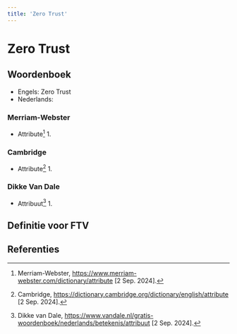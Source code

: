 ```yaml
---
title: 'Zero Trust'
---
```


# Zero Trust

## Woordenboek

- Engels: Zero Trust
- Nederlands:

### Merriam-Webster

- Attribute[^1]
  1.

### Cambridge

- Attribute[^2]
  1.

### Dikke Van Dale

- Attribuut[^3]
  1.

## Definitie voor FTV

## Referenties

[^1]: Merriam-Webster, https://www.merriam-webster.com/dictionary/attribute [2 Sep. 2024].
[^2]: Cambridge, https://dictionary.cambridge.org/dictionary/english/attribute [2 Sep. 2024].
[^3]: Dikke van Dale, https://www.vandale.nl/gratis-woordenboek/nederlands/betekenis/attribuut [2 Sep. 2024].
